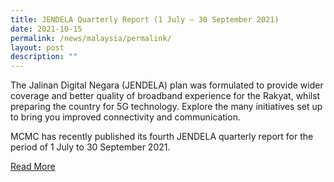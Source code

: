 ```yaml
---
title: JENDELA Quarterly Report (1 July – 30 September 2021)
date: 2021-10-15
permalink: /news/malaysia/permalink/
layout: post
description: ""
---
```

The Jalinan Digital Negara (JENDELA) plan was formulated to provide wider coverage and better quality of broadband experience for the Rakyat, whilst preparing the country for 5G technology. Explore the many initiatives set up to bring you improved connectivity and communication.

MCMC has recently published its fourth JENDELA quarterly report for the period of 1 July to 30 September 2021.

[Read More](https://myjendela.my/Sitejendela/media/Doc/JENDELA_4thQuarterlyReport_V4_1.pdf)